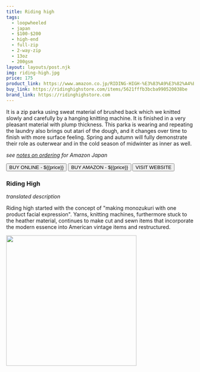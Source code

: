 ```yaml
---
title: Riding high 
tags:
  - loopwheeled
  - japan
  - $100-$200 
  - high-end 
  - full-zip
  - 2-way-zip
  - 13oz
  - 200gsm
layout: layouts/post.njk
img: riding-high.jpg
price: 175
product_link: https://www.amazon.co.jp/RIDING-HIGH-%E3%83%A9%E3%82%A4%E3%83%87%E3%82%A3%E3%83%B3%E3%82%B0%E3%83%8F%E3%82%A4-%E3%83%AB%E3%83%BC%E3%83%97%E3%82%A6%E3%82%A3%E3%83%BC%E3%83%AB-LOOPWHEEL/dp/B00MDG68KA/ref=lp_2666377051_1_17?srs=2666377051&ie=UTF8&qid=1530505909&sr=8-17
buy_link: https://ridinghighstore.com/items/5621fffb3bcba990520038be
brand_link: https://ridinghighstore.com   
---
```

<div class="col col-sm-8">

<p>
It is a zip parka using sweat material of brushed back which we knitted slowly and carefully by a hanging knitting machine. It is finished in a very pleasant material with plump thickness.
This parka is wearing and repeating the laundry also brings out atari of the dough, and it changes over time to finish with more surface feeling.
Spring and autumn will fully demonstrate their role as outerwear and in the cold season of midwinter as inner as well.

<i>see <a href="/ordering/">notes on ordering</a> for Amazon Japan</i>
</p>       
<p>
<a href='{{buy_link}}'><button class="button-primary-outlined button-round">BUY ONLINE - ${{price}}</button></a>
<a href='{{product_link}}'><button class="button-primary-outlined button-round">BUY AMAZON - ${{price}}</button></a>
<a href='{{brand_link}}'><button class="button-primary-outlined button-round">VISIT WEBSITE</button></a>
</p>

### Riding High

<p><i>translated description</i></p>

<p>Riding high started with the concept of "making monozukuri with one product facial expression".
Yarns, knitting machines, furthermore stuck to the heather material, continues to make cut and sewn items that incorporate the modern essence into American vintage items and restructured.</p>
</div>

<div class="col col-sm-4 float-right">
        <img src='/img/{{img}}' height='350' class="float-left">
</div>